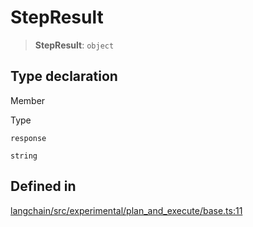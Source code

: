 StepResult
==========

> **StepResult**: `object`

Type declaration[​](#type-declaration "Direct link to Type declaration")
------------------------------------------------------------------------

Member

Type

`response`

`string`

Defined in[​](#defined-in "Direct link to Defined in")
------------------------------------------------------

[langchain/src/experimental/plan\_and\_execute/base.ts:11](https://github.com/hwchase17/langchainjs/blob/46e1734/langchain/src/experimental/plan_and_execute/base.ts#L11)
